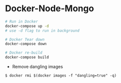 # Docker-Node-Mongo

```bash
# Run in Docker
docker-compose up -d
# use -d flag to run in background

# Docker Tear down
docker-compose down

# Docker re-build
docker-compose build
```

- Remove dangling images

```
$ docker rmi $(docker images -f "dangling=true" -q)
```
